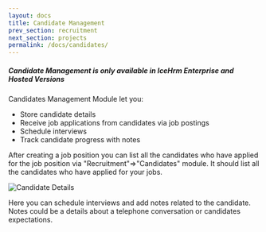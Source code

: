 ```yaml
---
layout: docs
title: Candidate Management
prev_section: recruitment
next_section: projects
permalink: /docs/candidates/
---
```


<div class="note info">
  <h5>Candidate Management is only available in IceHrm Enterprise and Hosted Versions</h5>
  <p></p>
</div>

Candidates Management Module let you:
 
- Store candidate details
- Receive job applications from candidates via job postings
- Schedule interviews
- Track candidate progress with notes


After creating a job position you can list all the candidates who have applied for the job position via 
"Recruitment"=>"Candidates" module. It should list all the candidates who have applied for your jobs.

![Candidate Details](https://icehrm.s3.amazonaws.com/images/blog-images/candidates.png)

Here you can schedule interviews and add notes related to the candidate. Notes could be a details about a telephone conversation or
candidates expectations.







